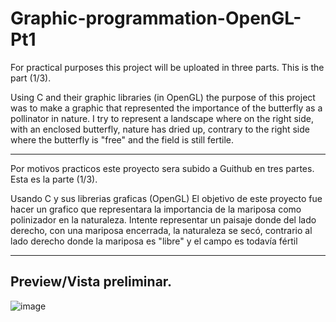 # Graphic-programmation-OpenGL-Pt1
For practical purposes this project will be uploated in three parts. This is the part (1/3).

Using C and their graphic libraries (in OpenGL) the purpose of this project was to make a graphic that represented the importance of the butterfly as a pollinator in nature. I try to represent a landscape where on the right side, with an enclosed butterfly, nature has dried up, contrary to the right side where the butterfly is "free" and the field is still fertile.

-----------------------------------------------------------------
Por motivos practicos este proyecto sera subido a Guithub en tres partes. Esta es la parte (1/3).


Usando C y sus librerias graficas (OpenGL) El objetivo de este proyecto fue hacer un grafico que representara la importancia de la mariposa como polinizador en la naturaleza. Intente representar un paisaje donde del lado derecho, con una mariposa encerrada, la naturaleza se secó, contrario al lado derecho donde la mariposa es "libre" y el campo es todavía fértil

--------------------------------------------------------
## Preview/Vista preliminar.
![image](https://user-images.githubusercontent.com/99282822/185809945-a5056346-8af0-447d-894b-288a702fb5a2.png)
